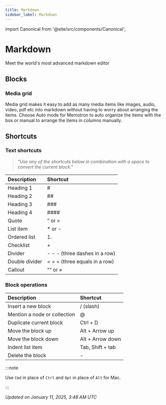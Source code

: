 ```yaml
---
title: Markdown
sidebar_label: Markdown
---
```

import Canonical from '@site/src/components/Canonical';

<Canonical path="/features/nodes/markdown" />

# Markdown 

Meet the world's most advanced markdown editor

## Blocks

### Media grid

Media grid makes it easy to add as many media items like images, audio, video, pdf etc into markdown without having to worry about arranging the items. Choose Auto mode for Memotron to auto organize the items with the box or manual to arrange the items in columns manually.

## Shortcuts

### Text shortcuts

> _"Use any of the shortcuts below in combination with a space to convert the current block."_

| Description              | Shortcut |
|:--------------------------|:---------------------|
| Heading 1                 | #                    |
| Heading 2                 | ##                   |
| Heading 3                 | ###                  |
| Heading 4                 | ####                 | 
| Quote                     | “ or >               | 
| List item                 | * or -               | 
| Ordered list              | 1.                   |
| Checklist                 | +                    | 
| Divider                   | - - - (three dashes in a row) | 
| Double divider            | = = = (three equals in a row) |
| Callout                   | ““ or »              | 
 
 ### Block operations

| Description                    | Shortcut             |
|:-------------------------------|:---------------------|
| Insert a new block             | / (slash)            |
| Mention a node or collection   | @                    |
| Duplicate current block        | Ctrl + D             |
| Move the block up              | Alt + Arrow up       | 
| Move the block down            | Alt + Arrow down     | 
| Indent list item               | Tab, Shift + tab     | 
| Delete the block               | -                    |

:::note

Use ```Cmd``` in place of ```Ctrl``` and ```Opt``` in place of ```Alt``` for Mac.

:::


*Updated on January 11, 2025, 3:48 AM UTC*
